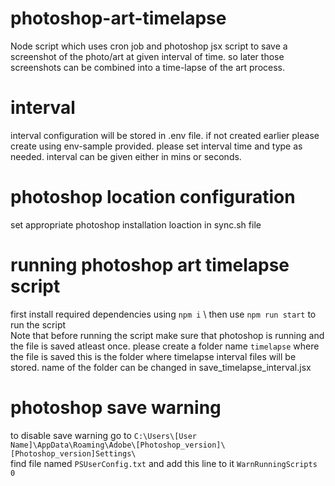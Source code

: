 # photoshop-art-timelapse
Node script which uses cron job and photoshop jsx script to save a screenshot of the photo/art at given interval of time. so later those screenshots can be combined into a time-lapse of the art process.

# interval

interval configuration will be stored in .env file. if not created earlier please create using env-sample provided. please set interval time and type as needed. interval can be given either in mins or seconds.

# photoshop location configuration

set appropriate photoshop installation loaction in sync.sh file

# running photoshop art timelapse script

first install required dependencies using `npm i` \ 
then use `npm run start` to run the script \
Note that before running the script make sure that photoshop is running and the file is saved atleast once. please create a folder name `timelapse` where the file is saved this is the folder where timelapse interval files will be stored. name of the folder can be changed in save_timelapse_interval.jsx


# photoshop save warning

to disable save warning go to `C:\Users\[User Name]\AppData\Roaming\Adobe\[Photoshop_version]\[Photoshop_version]Settings\` \
find file named `PSUserConfig.txt` and add this line to it `WarnRunningScripts 0`


